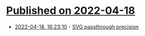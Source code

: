 # [Published on 2022-04-18](index.md)

* [2022-04-18, 16:23:10](https://news.ycombinator.com/item?id=31072816) - [SVG passthrough precision](https://bjango.com/articles/svgpassthroughprecision/)
